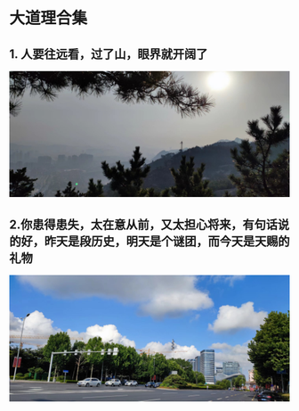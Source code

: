 # 大道理合集

## 1. 人要往远看，过了山，眼界就开阔了

![](./images/1.jpg)

## 2.你患得患失，太在意从前，又太担心将来，有句话说的好，昨天是段历史，明天是个谜团，而今天是天赐的礼物

![](./images/3.jpg)

